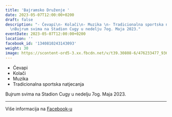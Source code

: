 ```yaml
---
title: 'Bajramsko Druženje '
date: 2023-05-07T12:00:00+0200
draft: false
description: "- Ćevapi\n- Kolači\n- Muzika \n- Tradicionalna sportska natjecanja\n\
  \nBujrum svima na Stadion Cugy u nedelju 7og. Maja 2023."
eventDate: 2023-05-07T12:00:00+0200
location: ''
facebook_id: '1340810243143093'
weight: 30
image: https://scontent-ord5-3.xx.fbcdn.net/v/t39.30808-6/476233477_936651505262116_4103480540059516894_n.jpg?_nc_cat=110&ccb=1-7&_nc_sid=9e60e4&_nc_ohc=sfGhRtgCwBMQ7kNvwG_osxy&_nc_oc=AdkSJWmLPdfWHX6j-AqQx5e9w6nzJ435BNHYvnyqyVGpZiMr39shJBb9zcqEQ2lOIjg&_nc_zt=23&_nc_ht=scontent-ord5-3.xx&edm=ABTKTjYEAAAA&_nc_gid=QgjK11lT85fsgKdlohMc3g&oh=00_AfQ2KXKX4-kr7OkFiq54i4gEKVD8ljiOSC9ayP1rjshlaw&oe=688CAECB
---
```


- Ćevapi
- Kolači
- Muzika 
- Tradicionalna sportska natjecanja

Bujrum svima na Stadion Cugy u nedelju 7og. Maja 2023.

---

Više informacija na [Facebook-u](https://facebook.com/events/1340810243143093)